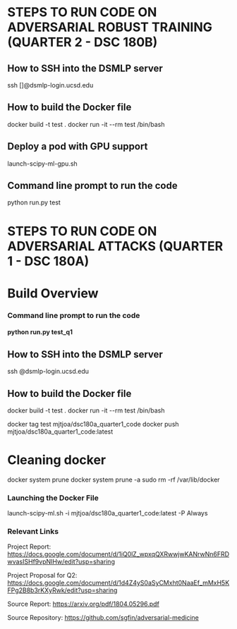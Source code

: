 # STEPS TO RUN CODE ON ADVERSARIAL ROBUST TRAINING (QUARTER 2 - DSC 180B)

## How to SSH into the DSMLP server
ssh [<user>]@dsmlp-login.ucsd.edu

## How to build the Docker file
docker build -t test .
docker run -it --rm test /bin/bash
  
## Deploy a pod with GPU support
launch-scipy-ml-gpu.sh

## Command line prompt to run the code
python run.py test

# STEPS TO RUN CODE ON ADVERSARIAL ATTACKS (QUARTER 1 - DSC 180A)

# Build Overview
### Command line prompt to run the code
#### python run.py test_q1


## How to SSH into the DSMLP server
ssh <user>@dsmlp-login.ucsd.edu

## How to build the Docker file
docker build -t test .
docker run -it --rm test /bin/bash

<!-- docker run -it --rm mjtjoa/dsc180a_quarter1_code bash -->


docker tag test mjtjoa/dsc180a_quarter1_code
docker push mjtjoa/dsc180a_quarter1_code:latest

# Cleaning docker
docker system prune
docker system prune -a
sudo rm -rf /var/lib/docker

### Launching the Docker File
launch-scipy-ml.sh -i mjtjoa/dsc180a_quarter1_code:latest -P Always
  
### Relevant Links
  Project Report: https://docs.google.com/document/d/1iQ0lZ_wpxqQXRwwjwKANrwNn6FRDwvasISHf9vpNIHw/edit?usp=sharing
  
  Project Proposal for Q2: https://docs.google.com/document/d/1d4Z4yS0aSyCMxht0NaaEf_mMxH5KFPg2B8b3rKXyRwk/edit?usp=sharing
  
  Source Report: https://arxiv.org/pdf/1804.05296.pdf
  
  Source Repository: https://github.com/sgfin/adversarial-medicine
